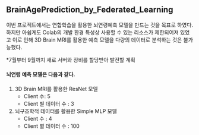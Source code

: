 ## BrainAgePrediction_by_Federated_Learning

이번 프로젝트에서는 연합학습을 활용한 뇌연령예측 모델을 만드는 것을 목표로 하였다.
하지만 아쉽게도 Colab의 개발 환경 특성상 사용할 수 있는 리소스가 제한되어져 있었고
이로 인해 3D Brain MRI를 활용한 예측 모델을 다량의 데이터로 분석하는 것은 불가능했다.

*7월부터 9월까지 새로 서버와 장비를 할당받아 발전할 계획

#### 뇌연령 예측 모델은 다음과 같다.

1. 3D Brain MRI를 활용한 ResNet 모델
   - Client 수: 5
   - Client 별 데이터 수 : 3
2. 뇌구조학적 데이터를 활용한 Simple MLP 모델
   - Client 수 : 4
   - Client 별 데이터 수 : 100
